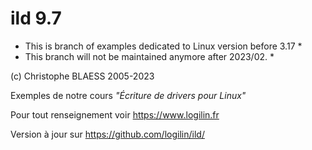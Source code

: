 ild 9.7
=======

* This is branch of examples dedicated to Linux version before 3.17 *
* This branch will not be maintained anymore after 2023/02.         *


(c) Christophe BLAESS 2005-2023

Exemples de notre cours _"Écriture de drivers pour Linux"_

Pour tout renseignement voir https://www.logilin.fr

Version à jour sur https://github.com/logilin/ild/

